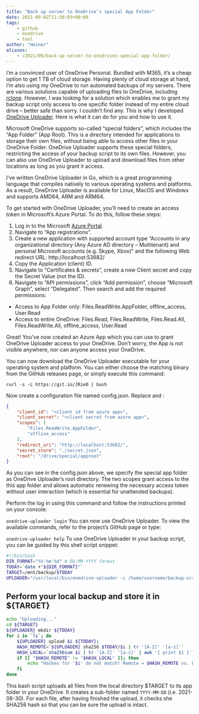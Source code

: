 ```yaml
---
title: "Back up server to OneDrive’s special App Folder"
date: 2021-09-02T11:30:03+00:00
tags:
    - github
    - onedrive
    - tool
author: "Heiner"
aliases:
    - /2021/09/back-up-server-to-onedrives-special-app-folder/
---
```


I’m a convinced user of OneDrive Personal. Bundled with M365, it’s a cheap option to get 1 TB of cloud storage. Having plenty of cloud storage at hand, I’m also using my OneDrive to run automated backups of my servers. There are various solutions capable of uploading files to OneDrive, including [rclone](https://rclone.org/). However, I was looking for a solution which enables me to grant my backup script only access to one specific folder instead of my entire cloud drive – better safe than sorry. I couldn’t find any. This is why I developed [OneDrive Uploader](https://github.com/virtualzone/onedrive-uploader). Here is what it can do for you and how to use it.

Microsoft OneDrive supports so-called “special folders”, which includes the “App Folder” (App Root). This is a directory intended for applications to storage their own files, without being able to access other files in your OneDrive Folder. OneDrive Uploader supports these special folders, restricting the access of your backup script to its own files. However, you can also use OneDrive Uploader to upload and download files from other locations as long as you grant it access.

I’ve written OneDrive Uploader in Go, which is a great programming language that compiles natively to various operating systems and platforms. As a result, OneDrive Uploader is available for Linux, MacOS and Windows and supports AMD64, ARM and ARM64.

To get started with OneDrive Uploader, you’ll need to create an access token in Microsoft’s Azure Portal. To do this, follow these steps:

1. Log in to the Microsoft [Azure Portal](https://portal.azure.com/).
1. Navigate to “App registrations”.
1. Create a new application with supported account type “Accounts in any organizational directory (Any Azure AD directory – Multitenant) and personal Microsoft accounts (e.g. Skype, Xbox)” and the following Web redirect URL: http://localhost:53682/
1. Copy the Application (client) ID.
1. Navigate to “Certificates & secrets”, create a new Client secret and copy the Secret Value (not the ID).
1. Navigate to “API permissions”, click “Add permission”, choose “Microsoft Graph”, select “Delegated”. Then search and add the required permissions:
  -  Access to App Folder only: Files.ReadWrite.AppFolder, offline_access, User.Read
  -  Access to entire OneDrive: Files.Read, Files.ReadWrite, Files.Read.All, Files.ReadWrite.All, offline_access, User.Read

Great! You’ve now created an Azure App which you can use to grant OneDrive Uploader access to your OneDrive. Don’t worry, the App is not visible anywhere, nor can anyone access your OneDrive.

You can now download the OneDrive Uploader executable for your operating system and platform. You can either choose the matching binary from the GitHub releases page, or simply execute this command:

```curl -s -L https://git.io/JRie0 | bash```

Now create a configuration file named config.json. Replace <client id from azure app> and <client secret from azure app>:

```json
{
    "client_id": "<client id from azure app>",
    "client_secret": "<client secret from azure app>",
    "scopes": [
        "Files.ReadWrite.AppFolder",
        "offline_access"
    ],
    "redirect_uri": "http://localhost:53682/",
    "secret_store": "./secret.json",
    "root": "/drive/special/approot"
}
```

As you can see in the config.json above, we specify the special app folder as OneDrive Uploader’s root directory. The two scopes grant access to the this app folder and allows automatic renewing the necessary access token without user interaction (which is essential for unattended backups).

Perform the log in using this command and follow the instructions printed on your console:

```onedrive-uploader login```
You can now use OneDrive Uploader. To view the available commands, refer to the project’s GitHub page or type:

```onedrive-uploader help```
To use OneDrive Uploader in your backup script, you can be guided by this shell script snippet:

```bash
#!/bin/bash
DIR_FORMAT="%Y-%m-%d" # DD-MM-YYYY format
TODAY=`date +"${DIR_FORMAT}"`
TARGET=/mnt/backup/$TODAY
UPLOADER="/usr/local/bin/onedrive-uploader -c /home/username/backup-script/config.json"
```

## Perform your local backup and store it in ${TARGET}

```bash
echo "Uploading..."
cd ${TARGET}
${UPLOADER} mkdir ${TODAY}
for i in `ls`; do
    ${UPLOADER} upload $i ${TODAY};
    HASH_REMOTE=`${UPLOADER} sha256 $TODAY/$i | tr '[A-Z]' '[a-z]'`
    HASH_LOCAL=`sha256sum $i | tr '[A-Z]' '[a-z]' | awk '{ print $1 }'`
    if [[ "$HASH_REMOTE" != "$HASH_LOCAL" ]]; then
        echo "Hashes for '$i' do not match! Remote = $HASH_REMOTE vs. Local = $HASH_LOCAL"
    fi
done
```

This bash script uploads all files from the local directory $TARGET to its app folder in your OneDrive. It creates a sub-folder named ```YYYY-MM-DD``` (i.e. 2021-08-30). For each file, after having finished the upload, it checks she SHA256 hash so that you can be sure the upload is intact.